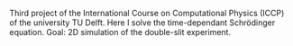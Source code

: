 Third project of the International Course on Computational Physics (ICCP) of the university TU Delft. Here I solve the time-dependant Schrödinger equation. Goal: 2D simulation of the double-slit experiment.
